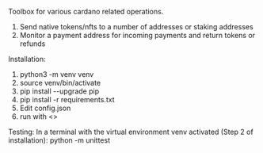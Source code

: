 Toolbox for various cardano related operations.
1. Send native tokens/nfts to a number of addresses or staking addresses
2. Monitor a payment address for incoming payments and return tokens or refunds

Installation:
1. python3 -m venv venv
2. source venv/bin/activate
3. pip install --upgrade pip
4. pip install -r requirements.txt
5. Edit config.json
6. run with <<python3 FILE.py>>

Testing:
In a terminal with the virtual environment venv activated (Step 2 of installation):
python -m unittest
